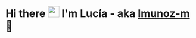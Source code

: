 # Hi there <img src="https://raw.githubusercontent.com/MartinHeinz/MartinHeinz/master/wave.gif" width="30px"> I'm Lucía - aka [lmunoz-m](https://github.com/lmunoz-m) 🚀

<!--
**lmunoz-m/lmunoz-m** is a ✨ _special_ ✨ repository because its `README.md` (this file) appears on your GitHub profile.

Here are some ideas to get you started:

- 🔭 I’m currently working on ...
- 🌱 I’m currently learning ...
- 👯 I’m looking to collaborate on ...
- 🤔 I’m looking for help with ...
- 💬 Ask me about ...
- 📫 How to reach me: ...
- 😄 Pronouns: ...
- ⚡ Fun fact: ...
-->
